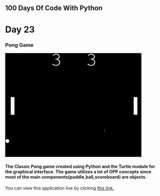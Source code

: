 ## 100 Days Of Code With Python

# Day 23

### Pong Game

<p align="Left">
  <img src="./Pong-Game-Sample.gif" width="440px">
</p>

#### The Classic Pong game created using Python and the Turtle module for the graphical interface. The game utilizes a lot of OPP concepts since most of the main components(paddle,ball,scoreboard) are objects.

You can view this application live by clicking [this link.](https://repl.it/@ArisRoutsis/Pong-Game#main.py)
